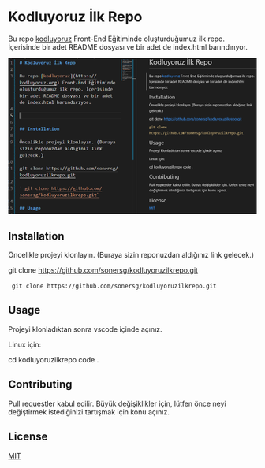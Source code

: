 # Kodluyoruz İlk Repo

Bu repo [kodluyoruz](https://kodluyoruz.org) Front-End Eğitiminde oluşturduğumuz ilk repo. İçerisinde bir adet README dosyası ve bir adet de index.html barındırıyor.

![29.10.2022](markdown.PNG)

## Installation

Öncelikle projeyi klonlayın. (Buraya sizin reponuzdan aldığınız link gelecek.)

git clone https://github.com/sonersg/kodluyoruzilkrepo.git

` git clone https://github.com/sonersg/kodluyoruzilkrepo.git`

## Usage

Projeyi klonladıktan sonra vscode içinde açınız.

Linux için:

cd kodluyoruzilkrepo
code .

## Contributing

Pull requestler kabul edilir. Büyük değişiklikler için, lütfen önce neyi değiştirmek istediğinizi tartışmak için konu açınız.

## License

[MIT]()

